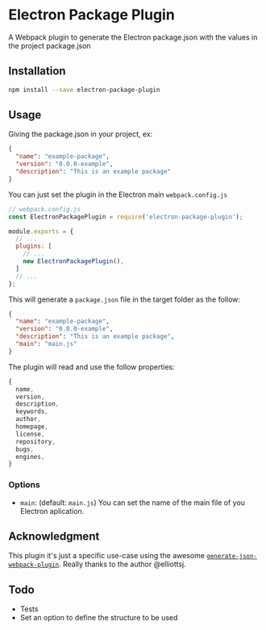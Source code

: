 # Electron Package Plugin

A Webpack plugin to generate the Electron package.json with the values in the project package.json

## Installation

```bash
npm install --save electron-package-plugin
```

## Usage

Giving the package.json in your project, ex:

```json
{
  "name": "example-package",
  "version": "0.0.0-example",
  "description": "This is an example package"
}
```

You can just set the plugin in the Electron main `webpack.config.js`

```js
// webpack.config.js
const ElectronPackagePlugin = require('electron-package-plugin');

module.exports = {
  // ...
  plugins: [
    // ...
    new ElectronPackagePlugin(),
  ]
  // ...
};
```

This will generate a `package.json` file in the target folder as the follow:

```json
{
  "name": "example-package",
  "version": "0.0.0-example",
  "description": "This is an example package",
  "main": "main.js"
}
```

The plugin will read and use the follow properties:
```js
{
  name,
  version,
  description,
  keywords,
  author,
  homepage,
  license,
  repository,
  bugs,
  engines,
}
```

### Options

- `main`: (default: `main.js`) You can set the name of the main file of you Electron aplication.

## Acknowledgment

This plugin it's just a specific use-case using the awesome [`generate-json-webpack-plugin`](https://github.com/elliottsj/generate-json-webpack-plugin).
Really thanks to the author @elliottsj.

## Todo

- Tests
- Set an option to define the structure to be used
